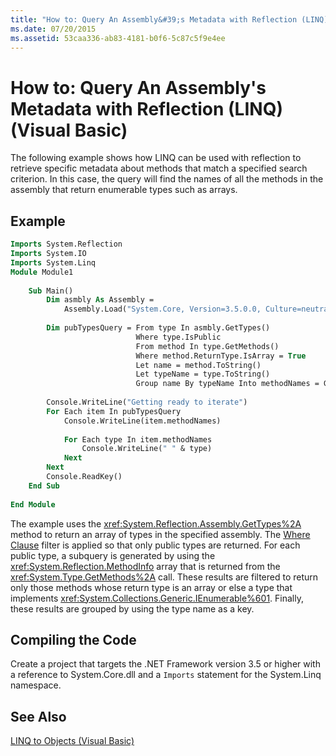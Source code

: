 ```yaml
---
title: "How to: Query An Assembly&#39;s Metadata with Reflection (LINQ) (Visual Basic)"
ms.date: 07/20/2015
ms.assetid: 53caa336-ab83-4181-b0f6-5c87c5f9e4ee
---
```

# How to: Query An Assembly&#39;s Metadata with Reflection (LINQ) (Visual Basic)
The following example shows how LINQ can be used with reflection to retrieve specific metadata about methods that match a specified search criterion. In this case, the query will find the names of all the methods in the assembly that return enumerable types such as arrays.  
  
## Example  
  
```vb  
Imports System.Reflection  
Imports System.IO  
Imports System.Linq  
Module Module1  
  
    Sub Main()  
        Dim asmbly As Assembly =   
            Assembly.Load("System.Core, Version=3.5.0.0, Culture=neutral, PublicKeyToken= b77a5c561934e089")  
  
        Dim pubTypesQuery = From type In asmbly.GetTypes()   
                            Where type.IsPublic   
                            From method In type.GetMethods()   
                            Where method.ReturnType.IsArray = True   
                            Let name = method.ToString()   
                            Let typeName = type.ToString()   
                            Group name By typeName Into methodNames = Group  
  
        Console.WriteLine("Getting ready to iterate")  
        For Each item In pubTypesQuery  
            Console.WriteLine(item.methodNames)  
  
            For Each type In item.methodNames  
                Console.WriteLine(" " & type)  
            Next  
        Next  
        Console.ReadKey()  
    End Sub  
  
End Module  
```  
  
 The example uses the <xref:System.Reflection.Assembly.GetTypes%2A> method to return an array of types in the specified assembly. The [Where Clause](../../../../visual-basic/language-reference/queries/where-clause.md) filter is applied so that only public types are returned. For each public type, a subquery is generated by using the <xref:System.Reflection.MethodInfo> array that is returned from the <xref:System.Type.GetMethods%2A> call. These results are filtered to return only those methods whose return type is an array or else a type that implements <xref:System.Collections.Generic.IEnumerable%601>. Finally, these results are grouped by using the type name as a key.  
  
## Compiling the Code  
 Create a project that targets the .NET Framework version 3.5 or higher with a reference to System.Core.dll and a `Imports` statement for the System.Linq namespace.  
  
## See Also  
 [LINQ to Objects (Visual Basic)](../../../../visual-basic/programming-guide/concepts/linq/linq-to-objects.md)
